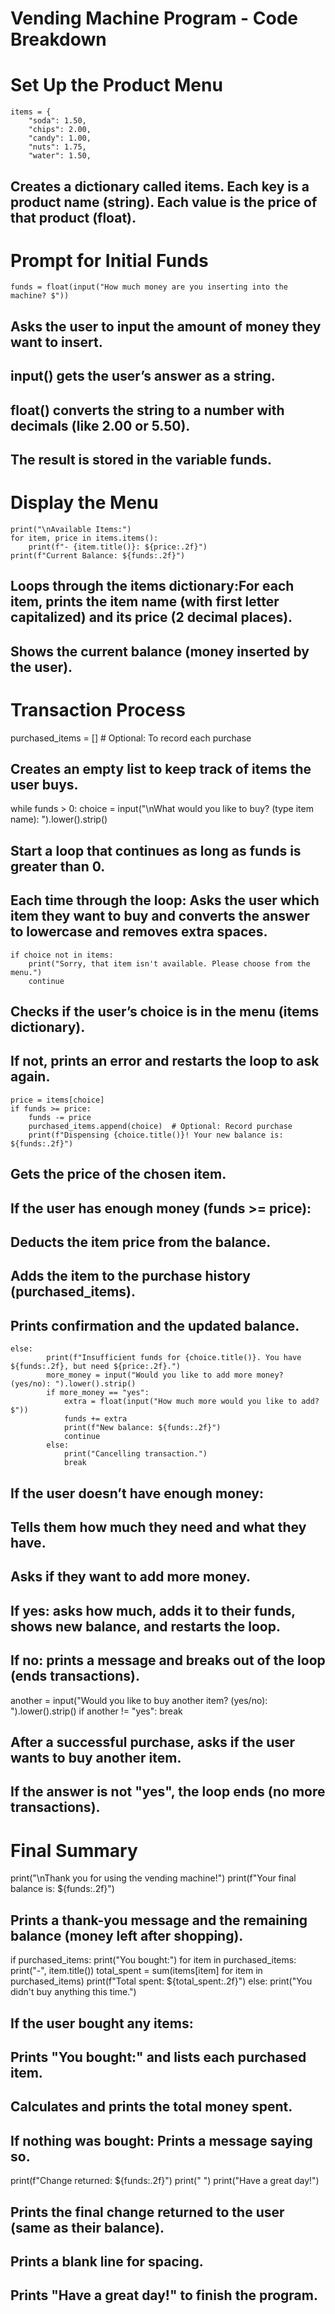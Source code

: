 # Vending Machine Program - Code Breakdown

# Set Up the Product Menu
    items = {
        "soda": 1.50,
        "chips": 2.00,
        "candy": 1.00,
        "nuts": 1.75,
        "water": 1.50,
## Creates a dictionary called items. Each key is a product name (string). Each value is the price of that product (float). 

# Prompt for Initial Funds     
    funds = float(input("How much money are you inserting into the machine? $"))

## Asks the user to input the amount of money they want to insert.
## input() gets the user’s answer as a string.
## float() converts the string to a number with decimals (like 2.00 or 5.50).
## The result is stored in the variable funds.   

# Display the Menu
    print("\nAvailable Items:")
    for item, price in items.items():
        print(f"- {item.title()}: ${price:.2f}")
    print(f"Current Balance: ${funds:.2f}")
## Loops through the items dictionary:For each item, prints the item name (with first letter capitalized) and its price (2 decimal places).
## Shows the current balance (money inserted by the user).

# Transaction Process
purchased_items = []  # Optional: To record each purchase
## Creates an empty list to keep track of items the user buys.


while funds > 0:
    choice = input("\nWhat would you like to buy? (type item name): ").lower().strip()
## Start a loop that continues as long as funds is greater than 0.
## Each time through the loop: Asks the user which item they want to buy and converts the answer to lowercase and removes extra spaces.


    if choice not in items:
        print("Sorry, that item isn't available. Please choose from the menu.")
        continue
## Checks if the user’s choice is in the menu (items dictionary).
## If not, prints an error and restarts the loop to ask again.


    price = items[choice]
    if funds >= price:
        funds -= price
        purchased_items.append(choice)  # Optional: Record purchase
        print(f"Dispensing {choice.title()}! Your new balance is: ${funds:.2f}")
## Gets the price of the chosen item.
## If the user has enough money (funds >= price):
## Deducts the item price from the balance.
## Adds the item to the purchase history (purchased_items).
## Prints confirmation and the updated balance. 

    else:
            print(f"Insufficient funds for {choice.title()}. You have ${funds:.2f}, but need ${price:.2f}.")
            more_money = input("Would you like to add more money? (yes/no): ").lower().strip()
            if more_money == "yes":
                extra = float(input("How much more would you like to add? $"))
                funds += extra
                print(f"New balance: ${funds:.2f}")
                continue
            else:
                print("Cancelling transaction.")
                break
## If the user doesn’t have enough money:
## Tells them how much they need and what they have.
## Asks if they want to add more money.
## If yes: asks how much, adds it to their funds, shows new balance, and restarts the loop.
## If no: prints a message and breaks out of the loop (ends transactions).                

 another = input("Would you like to buy another item? (yes/no): ").lower().strip()
    if another != "yes":
        break
## After a successful purchase, asks if the user wants to buy another item.
## If the answer is not "yes", the loop ends (no more transactions).

# Final Summary
print("\nThank you for using the vending machine!")
print(f"Your final balance is: ${funds:.2f}")

## Prints a thank-you message and the remaining balance (money left after shopping).

if purchased_items:
    print("You bought:")
    for item in purchased_items:
        print("-", item.title())
    total_spent = sum(items[item] for item in purchased_items)
    print(f"Total spent: ${total_spent:.2f}")
else:
    print("You didn't buy anything this time.")

## If the user bought any items:
## Prints "You bought:" and lists each purchased item.
## Calculates and prints the total money spent.
## If nothing was bought: Prints a message saying so.

print(f"Change returned: ${funds:.2f}")
print(" ")
print("Have a great day!")

## Prints the final change returned to the user (same as their balance).
## Prints a blank line for spacing.
## Prints "Have a great day!" to finish the program.
